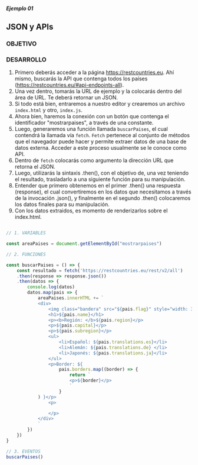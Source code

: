 ##### Ejemplo 01
## JSON y APIs

### OBJETIVO

### DESARROLLO

1. Primero deberás acceder a la página https://restcountries.eu. Ahí mismo, buscarás la API que contenga todos los países (https://restcountries.eu/#api-endpoints-all).
2. Una vez dentro, tomarás la URL de ejemplo y la colocarás dentro del área de URL. Te deberá retornar un JSON.
3. Si todo está bien, entraremos a nuestro editor y crearemos un archivo `index.html` y otro, `index.js`.
4. Ahora bien, haremos la conexión con un botón que contenga el identificador "mostrarpaises", a través de una constante. 
5. Luego, generaremos una función llamada `buscarPaises`, el cual contendrá la llamada vía `fetch`. `Fetch` pertenece al conjunto de métodos
que el navegador puede hacer y permite extraer datos de una base de datos externa. Acceder a este proceso usualmente se le conoce como API.
6. Dentro de `fetch` colocarás como argumento la dirección URL que retorna el JSON.
7. Luego, utilizarás la sintaxis .then(), con el objetivo de, una vez teniendo el resultado, trasladarlo a una siguiente función para
su manipulación.
8. Entender que primero obtenemos en el primer .then() una respuesta (response), el cual convertiremos en los datos que necesitamos
a través de la invocación .json(), y finalmente en el segundo .then() colocaremos los datos finales para su manipulación.
9. Con los datos extraidos, es momento de renderizarlos sobre el index.html.

```javascript

// 1. VARIABLES

const areaPaises = document.getElementById("mostrarpaises")

// 2. FUNCIONES

const buscarPaises = () => {
    const resultado = fetch('https://restcountries.eu/rest/v2/all')
    .then(response => response.json())
    .then(datos => {
        console.log(datos)
        datos.map(pais => {
            areaPaises.innerHTML += `
            <div>
                <img class="bandera" src="${pais.flag}" style="width: 30px">
                <h1>${pais.name}</h1>
                <p><b>Región: </b>${pais.region}</p>
                <p>${pais.capital}</p>
                <p>${pais.subregion}</p>
                <ul>
                    <li>Español: ${pais.translations.es}</li>
                    <li>Alemán: ${pais.translations.de} </li>
                    <li>Japonés: ${pais.translations.ja}</li>
                </ul>
                <p>Border: ${
                    pais.borders.map((border) => {
                        return `
                        <p>${border}</p>
                        `
                    }
            ) }</p>
                <p>

                </p>
            </div>
            ` 
        })
    })
}

// 3. EVENTOS
buscarPaises()

```

